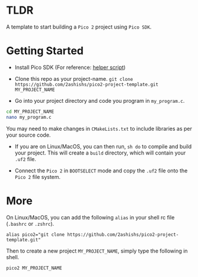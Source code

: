 # TLDR
A template to start building a `Pico 2` project using `Pico SDK`.

# Getting Started
- Install Pico SDK (For reference: [helper script](https://github.com/2ashishs/pico-setup-ubuntu))

- Clone this repo as your project-name.
`git clone https://github.com/2ashishs/pico2-project-template.git MY_PROJECT_NAME`

- Go into your project directory and code you program in `my_program.c`.
```sh
cd MY_PROJECT_NAME
nano my_program.c
```
You may need to make changes in `CMakeLists.txt` to include libraries as per your source code.

- If you are on Linux/MacOS, you can then run, `sh do` to compile and build your project. This will create a `build` directory, which will contain your `.uf2` file.

- Connect the `Pico 2` in `BOOTSELECT` mode and copy the `.uf2` file onto the `Pico 2` file system.

# More
On Linux/MacOS, you can add the following `alias` in your shell rc file (`.bashrc` or `.zshrc`).

`alias pico2="git clone https://github.com/2ashishs/pico2-project-template.git"`

Then to create a new project `MY_PROJECT_NAME`, simply type the following in shell.

`pico2 MY_PROJECT_NAME`

